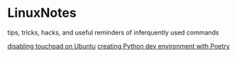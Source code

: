 # LinuxNotes

tips, tricks, hacks, and useful reminders of inferquently used commands

[disabling touchpad on Ubuntu](https://github.com/kaateeh/LinuxNotes/blob/main/disableTouchpadUbu.md)
[creating Python dev environment with Poetry](https://github.com/kaateeh/LinuxNotes/blob/main/setupDevEnvPythonPoetry.md)
